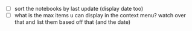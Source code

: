 - [ ] sort the notebooks by last update (display date too)
- [ ] what is the max items u can display in the context menu? watch over that and list them based off that (and the date)
